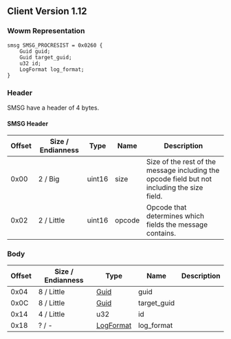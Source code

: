 ## Client Version 1.12

### Wowm Representation
```rust,ignore
smsg SMSG_PROCRESIST = 0x0260 {
    Guid guid;
    Guid target_guid;
    u32 id;
    LogFormat log_format;
}
```
### Header
SMSG have a header of 4 bytes.

#### SMSG Header
| Offset | Size / Endianness | Type   | Name   | Description |
| ------ | ----------------- | ------ | ------ | ----------- |
| 0x00   | 2 / Big           | uint16 | size   | Size of the rest of the message including the opcode field but not including the size field.|
| 0x02   | 2 / Little        | uint16 | opcode | Opcode that determines which fields the message contains.|
### Body
| Offset | Size / Endianness | Type | Name | Description |
| ------ | ----------------- | ---- | ---- | ----------- |
| 0x04 | 8 / Little | [Guid](../spec/packed-guid.md) | guid |  |
| 0x0C | 8 / Little | [Guid](../spec/packed-guid.md) | target_guid |  |
| 0x14 | 4 / Little | u32 | id |  |
| 0x18 | ? / - | [LogFormat](logformat.md) | log_format |  |

